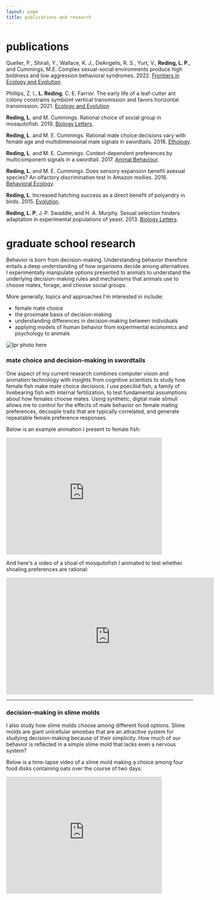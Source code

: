 ```yaml
---
layout: page
title: publications and research
---
```


# publications 

Queller, P., Shirali, Y., Wallace, K. J., DeAngelis, R. S., Yurt, V., **Reding, L. P.**, and Cummings, M.E. Complex sexual-social environments produce high boldness and low aggression behavioral syndromes. 2022. [Frontiers in Ecology and Evolution](https://www.frontiersin.org/articles/10.3389/fevo.2022.1050569/).

Phillips, Z. I., __L. Reding__, C. E. Farrior. The early life of a leaf-cutter ant colony constrains symbiont vertical transmission and favors horizontal transmission. 2021. [Ecology and Evolution](https://onlinelibrary.wiley.com/doi/full/10.1002/ece3.7900)

__Reding, L__. and M. Cummings. Rational choice of social group in mosquitofish. 2019. [Biology Letters](https://royalsocietypublishing.org/doi/full/10.1098/rsbl.2018.0693).

__Reding, L__. and M. E. Cummings. Rational mate choice decisions vary with female age and multidimensional male signals in swordtails. 2018. [Ethology](https://onlinelibrary.wiley.com/doi/abs/10.1111/eth.12769).

__Reding, L__. and M. E. Cummings. Context-dependent preferences by multicomponent signals in a swordtail. 2017. [Animal Behaviour](http://www.sciencedirect.com/science/article/pii/S0003347217301549).

__Reding, L__. and M. E. Cummings. Does sensory expansion benefit asexual species? An olfactory discrimination test in Amazon mollies. 2016. [Behavioral Ecology](http://beheco.oxfordjournals.org/content/early/2015/10/07/beheco.arv168.short?rss=1).

__Reding, L__. Increased hatching success as a direct benefit of polyandry in birds. 2015. [Evolution](http://onlinelibrary.wiley.com/doi/10.1111/evo.12553/full).

__Reding, L. P__, J. P. Swaddle, and H. A. Murphy. Sexual selection hinders adaptation in experimental populations of yeast. 2013. [Biology Letters](http://rsbl.royalsocietypublishing.org/content/9/3/20121202.short).

# graduate school research


Behavior is born from decision-making. Understanding behavior therefore entails a deep understanding of how organisms decide among alternatives. I experimentally manipulate options presented to animals to understand the underlying decision-making rules and mechanisms that animals use to choose mates, forage, and choose social groups.

More generally, topics and approaches I'm interested in include:

- female mate choice   
- the proximate basis of decision-making   
- understanding differences in decision-making between individuals    
- applying models of human behavior from experimental economics and psychology to animals   

![lpr photo here](../files/photo2.jpg)

### mate choice and decision-making in swordtails

One aspect of my current research combines computer vision and animation technology with  insights from cognitive scientists to study how female fish make mate choice decisions. I use poeciliid fish, a family of livebearing fish with internal fertilization, to test fundamental assumptions about how females choose mates. Using synthetic, digital male stimuli allows me to control for the effects of male behavior on female mating preferences, decouple traits that are typically correlated, and generate repeatable female preference responses.

Below is an example animation I present to female fish:

 <iframe width="420" height="315" align="center" src="https://www.youtube.com/embed/H2EUgPXwRT0?rel=0" frameborder="0" allowfullscreen></iframe>


 And here's a video of a shoal of mosquitofish I animated to test whether shoaling preferences are rational:
<iframe width="560" height="315" src="https://www.youtube.com/embed/fInUVB4WAS4?start=1" frameborder="0" allow="accelerometer; autoplay; encrypted-media; gyroscope; picture-in-picture" allowfullscreen></iframe>

-----------------

### decision-making in slime molds

I also study how slime molds choose among different food options. Slime molds are giant unicellular amoebas that are an attractive system for studying decision-making because of their simplicity. How much of our behavior is reflected in a simple slime mold that lacks even a nervous system?

Below is a time-lapse video of a slime mold making a choice among four food disks containing oats over the course of two days:

<iframe width="420" height="315" src="https://www.youtube.com/embed/Jw7tkAYwTic?rel=0" frameborder="0" allowfullscreen></iframe>
